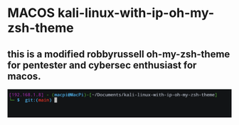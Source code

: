 # MACOS kali-linux-with-ip-oh-my-zsh-theme
## this is a modified robbyrussell oh-my-zsh-theme for pentester and cybersec enthusiast for macos.

![demo pic for the theme](./shell-demo.png)

